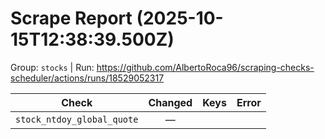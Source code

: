 # Scrape Report (2025-10-15T12:38:39.500Z)

Group: `stocks`  |  Run: https://github.com/AlbertoRoca96/scraping-checks-scheduler/actions/runs/18529052317

| Check | Changed | Keys | Error |
|---|:---:|:--|:--|
| `stock_ntdoy_global_quote` | — |  |  |
